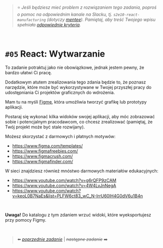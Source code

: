 > :star: *Jeśli będziesz mieć problem z rozwiązaniem tego zadania, poproś o pomoc na odpowiednim kanale na Slacku, tj. `s2e10-react-manufacturing` (dotyczy [mentee](https://devmentor.pl/mentoring-javascript/)). Pamiętaj, aby treść Twojego wpisu spełniała [odpowiednie kryteria](https://devmentor.pl/jak-prosic-o-pomoc/).*

&nbsp;

# `#05` React: Wytwarzanie

To zadanie potraktuj jako nie obowiązkowe, jednak jestem pewny, że bardzo ułatwi Ci pracę.

Dodatkowym atutem zrealizowania tego zdania będzie to, że poznasz narzędzie, które może być wykorzystywane w Twojej przyszłej pracy do udostępniania Ci projektów graficznych do wdrożenia.

Mam tu na myśli [Figmę](https://www.figma.com/), która umożliwia tworzyć grafikę lub prototypy aplikacji.

Postaraj się wykonać kilka widoków swojej aplikacji, aby móc zobrazować sobie i potencjalnym pracodawcom, co chcesz zrealizować (pamiętaj, że Twój projekt może być stale rozwijany).

Możesz skorzystać z darmowych i płatnych motywów:
- https://www.figma.com/templates/
- https://www.figmafreebies.com/
- https://www.figmacrush.com/
- https://www.figmafinder.com/

W sieci znajdziesz również mnóstwo darmowych materiałów edukacyjnych:
- https://www.youtube.com/watch?v=g6rQFP9zCAM
- https://www.youtube.com/watch?v=4W4LvJnNegA
- https://www.youtube.com/watch?v=keoL0B7NaEs&list=PLFW6ct83_wC_N-IrrU60lH4G0dV6u1B4n

&nbsp;

**Uwaga!** Do katalogu z tym zdaniem wrzuć widoki, które wyeksportujesz przy pomocy Figmy.

&nbsp;

> :arrow_left: [*poprzednie zadanie*](./../04) | ~~*następne zadanie*~~ :arrow_right:
